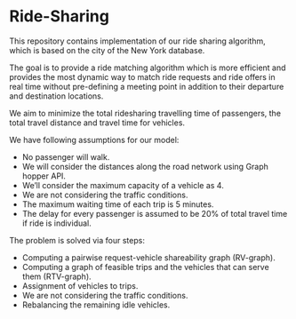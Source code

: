 # Ride-Sharing
This repository contains implementation of our ride sharing algorithm, which is based on the city of the New York database.

<p>The goal is to provide a ride matching algorithm which is more efficient and provides the most dynamic way to match ride requests and ride offers in real time without pre-defining a meeting point in addition to their departure and destination locations.</p>

<p>We aim to minimize the total ridesharing travelling time of passengers, the total travel distance and travel time for vehicles.</p>

<p>We have following assumptions for our model:
<ul>
<li>No passenger will walk.</li>
<li>We will consider the distances along the road network using Graph hopper API.</li>
<li>We’ll consider the maximum capacity of a vehicle as 4.</li>
<li>We are not considering the traffic conditions.</li>
<li>The maximum waiting time of each trip is 5 minutes.</li>
<li>The delay for every passenger is assumed to be 20% of total travel time if ride is individual.</li>
</ul>
</p>

<p>
The problem is solved via four steps:
<ul>
<li>Computing a pairwise request-vehicle shareability graph (RV-graph).</li>
<li>Computing a graph of feasible trips and the vehicles that can serve    them (RTV-graph).</li>
<li>Assignment of vehicles to trips.</li>
<li>We are not considering the traffic conditions.</li>
<li>Rebalancing the remaining idle vehicles.</li>
</ul>
</p>
